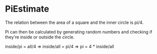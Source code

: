 # PiEstimate
The relation between the area of a square and the inner circle is pi/4.

Pi can then be calculated by generating random numbers and checking if they're inside or outside the circle.

inside/pi = all/4 => inside/all = pi/4 => pi = 4 * inside/all